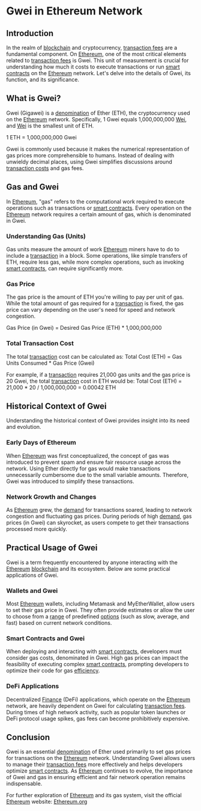 # Gwei in Ethereum Network

## Introduction
In the realm of [blockchain](../b/blockchain_in_trading.md) and cryptocurrency, [transaction fees](../t/transaction_fees.md) are a fundamental component. On [Ethereum](../e/ethereum_.md), one of the most critical elements related to [transaction fees](../t/transaction_fees.md) is Gwei. This unit of measurement is crucial for understanding how much it costs to execute transactions or run [smart contracts](../s/smart_contracts_in_trading.md) on the [Ethereum](../e/ethereum_.md) network. Let's delve into the details of Gwei, its function, and its significance.

## What is Gwei?
Gwei (Gigawei) is a [denomination](../d/denomination.md) of Ether (ETH), the cryptocurrency used on the [Ethereum](../e/ethereum_.md) network. Specifically, 1 Gwei equals 1,000,000,000 [Wei](../w/wei.md), and [Wei](../w/wei.md) is the smallest unit of ETH. 

1 ETH = 1,000,000,000 Gwei

Gwei is commonly used because it makes the numerical representation of gas prices more comprehensible to humans. Instead of dealing with unwieldy decimal places, using Gwei simplifies discussions around [transaction costs](../t/transaction_costs.md) and gas fees.

## Gas and Gwei
In [Ethereum](../e/ethereum_.md), "gas" refers to the computational work required to execute operations such as transactions or [smart contracts](../s/smart_contracts_in_trading.md). Every operation on the [Ethereum](../e/ethereum_.md) network requires a certain amount of gas, which is denominated in Gwei.

### Understanding Gas (Units)
Gas units measure the amount of work [Ethereum](../e/ethereum_.md) miners have to do to include a [transaction](../t/transaction.md) in a block. Some operations, like simple transfers of ETH, require less gas, while more complex operations, such as invoking [smart contracts](../s/smart_contracts_in_trading.md), can require significantly more.

### Gas Price
The gas price is the amount of ETH you're willing to pay per unit of gas. While the total amount of gas required for a [transaction](../t/transaction.md) is fixed, the gas price can vary depending on the user's need for speed and network congestion.

Gas Price (in Gwei) = Desired Gas Price (ETH) * 1,000,000,000

### Total Transaction Cost
The total [transaction](../t/transaction.md) cost can be calculated as:
Total Cost (ETH) = Gas Units Consumed * Gas Price (Gwei)

For example, if a [transaction](../t/transaction.md) requires 21,000 gas units and the gas price is 20 Gwei, the total [transaction](../t/transaction.md) cost in ETH would be:
Total Cost (ETH) = 21,000 * 20 / 1,000,000,000 = 0.00042 ETH

## Historical Context of Gwei
Understanding the historical context of Gwei provides insight into its need and evolution.

### Early Days of Ethereum
When [Ethereum](../e/ethereum_.md) was first conceptualized, the concept of gas was introduced to prevent spam and ensure fair resource usage across the network. Using Ether directly for gas would make transactions unnecessarily cumbersome due to the small variable amounts. Therefore, Gwei was introduced to simplify these transactions.

### Network Growth and Changes
As [Ethereum](../e/ethereum_.md) grew, the [demand](../d/demand.md) for transactions soared, leading to network congestion and fluctuating gas prices. During periods of high [demand](../d/demand.md), gas prices (in Gwei) can skyrocket, as users compete to get their transactions processed more quickly.

## Practical Usage of Gwei
Gwei is a term frequently encountered by anyone interacting with the [Ethereum](../e/ethereum_.md) [blockchain](../b/blockchain_in_trading.md) and its ecosystem. Below are some practical applications of Gwei.

### Wallets and Gwei
Most [Ethereum](../e/ethereum_.md) wallets, including Metamask and MyEtherWallet, allow users to set their gas price in Gwei. They often provide estimates or allow the user to choose from a [range](../r/range.md) of predefined [options](../o/options.md) (such as slow, average, and fast) based on current network conditions.

### Smart Contracts and Gwei
When deploying and interacting with [smart contracts](../s/smart_contracts_in_trading.md), developers must consider gas costs, denominated in Gwei. High gas prices can impact the feasibility of executing complex [smart contracts](../s/smart_contracts_in_trading.md), prompting developers to optimize their code for gas [efficiency](../e/efficiency.md).

### DeFi Applications
Decentralized [Finance](../f/finance.md) (DeFi) applications, which operate on the [Ethereum](../e/ethereum_.md) network, are heavily dependent on Gwei for calculating [transaction fees](../t/transaction_fees.md). During times of high network activity, such as popular token launches or DeFi protocol usage spikes, gas fees can become prohibitively expensive.

## Conclusion
Gwei is an essential [denomination](../d/denomination.md) of Ether used primarily to set gas prices for transactions on the [Ethereum](../e/ethereum_.md) network. Understanding Gwei allows users to manage their [transaction fees](../t/transaction_fees.md) more effectively and helps developers optimize [smart contracts](../s/smart_contracts_in_trading.md). As [Ethereum](../e/ethereum_.md) continues to evolve, the importance of Gwei and gas in ensuring efficient and fair network operation remains indispensable.

For further exploration of [Ethereum](../e/ethereum_.md) and its gas system, visit the official [Ethereum](../e/ethereum_.md) website: [Ethereum.org](https://ethereum.org/)